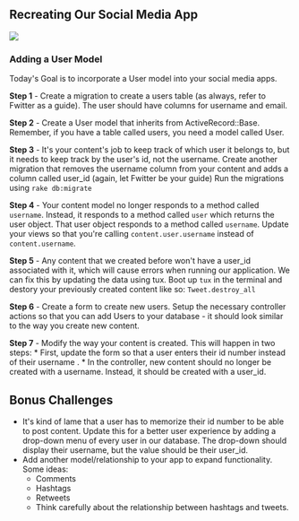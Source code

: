 ## Recreating Our Social Media App
![](http://cdn.cfo.com/content/uploads/2015/08/Social-Media.jpg)
### Adding a User Model

Today's Goal is to incorporate a User model into your social media apps. 

**Step 1** - Create a migration to create a users table (as always, refer to Fwitter as a guide). The user should have columns for username and email. 

**Step 2** - Create a User model that inherits from ActiveRecord::Base. Remember, if you have a table called users, you need a model called User. 

**Step 3** - It's your content's job to keep track of which user it belongs to, but it needs to keep track by the user's id, not the username. Create another migration that removes the username column from your content and adds a column called user_id (again, let Fwitter be your guide) Run the migrations using `rake db:migrate`

**Step 4** - Your content model no longer responds to a method called `username`. Instead, it responds to a method called `user` which returns the user object. That user object responds to a method called `username`. Update your views so that you're calling `content.user.username` instead of `content.username`. 

**Step 5** - Any content that we created before won't have a user_id associated with it, which will cause errors when running our application. We can fix this by updating the data using tux. Boot up `tux` in the terminal and destory your previously created content like so: `Tweet.destroy_all`

**Step 6** - Create a form to create new users. Setup the necessary controller actions so that you can add Users to your database - it should look similar to the way you create new content. 

**Step 7** -  Modify the way your content is created. This will happen in two steps: 
	* First, update the form so that a user enters their id number instead of their username .
	* In the controller, new content should no longer be created with a username. Instead, it should be created with a user_id. 

## Bonus Challenges

+ It's kind of lame that a user has to memorize their id number to be able to post content. Update this for a better user experience by adding a drop-down menu of every user in our database. The drop-down should display their username, but the value should be their user_id. 
+ Add another model/relationship to your app to expand functionality. Some ideas:
	* Comments
	* Hashtags
	* Retweets
	+ Think carefully about the relationship between hashtags and tweets.



